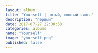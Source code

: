```yaml
---
layout: album
title: "Yourself | пятый, няшный сингл"
description: "первый"
date: 2017-07-27 22:30:53
categories: albums
name: "Yourself"
image: "yourself.png"
published: false
---
```


